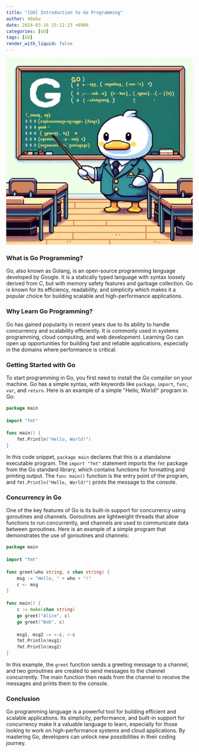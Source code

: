 ```yaml
---
title: "[GO] Introduction to Go Programming"
author: 46ebu
date: 2024-03-16 15:12:23 +0900
categories: [GO]
tags: [GO]
render_with_liquid: false
---
```


![Intro](/assets/img/post/go.png)
### What is Go Programming?

Go, also known as Golang, is an open-source programming language developed by Google. It is a statically typed language with syntax loosely derived from C, but with memory safety features and garbage collection. Go is known for its efficiency, readability, and simplicity which makes it a popular choice for building scalable and high-performance applications.

### Why Learn Go Programming?

Go has gained popularity in recent years due to its ability to handle concurrency and scalability efficiently. It is commonly used in systems programming, cloud computing, and web development. Learning Go can open up opportunities for building fast and reliable applications, especially in the domains where performance is critical.

### Getting Started with Go

To start programming in Go, you first need to install the Go compiler on your machine. Go has a simple syntax, with keywords like `package`, `import`, `func`, `var`, and `return`. Here is an example of a simple "Hello, World!" program in Go:

```go
package main

import "fmt"

func main() {
    fmt.Println("Hello, World!")
}
```

In this code snippet, `package main` declares that this is a standalone executable program. The `import "fmt"` statement imports the `fmt` package from the Go standard library, which contains functions for formatting and printing output. The `func main()` function is the entry point of the program, and `fmt.Println("Hello, World!")` prints the message to the console.

### Concurrency in Go

One of the key features of Go is its built-in support for concurrency using goroutines and channels. Goroutines are lightweight threads that allow functions to run concurrently, and channels are used to communicate data between goroutines. Here is an example of a simple program that demonstrates the use of goroutines and channels:

```go
package main

import "fmt"

func greet(who string, c chan string) {
    msg := "Hello, " + who + "!"
    c <- msg
}

func main() {
    c := make(chan string)
    go greet("Alice", c)
    go greet("Bob", c)
    
    msg1, msg2 := <-c, <-c
    fmt.Println(msg1)
    fmt.Println(msg2)
}
```

In this example, the `greet` function sends a greeting message to a channel, and two goroutines are created to send messages to the channel concurrently. The main function then reads from the channel to receive the messages and prints them to the console.

### Conclusion

Go programming language is a powerful tool for building efficient and scalable applications. Its simplicity, performance, and built-in support for concurrency make it a valuable language to learn, especially for those looking to work on high-performance systems and cloud applications. By mastering Go, developers can unlock new possibilities in their coding journey.